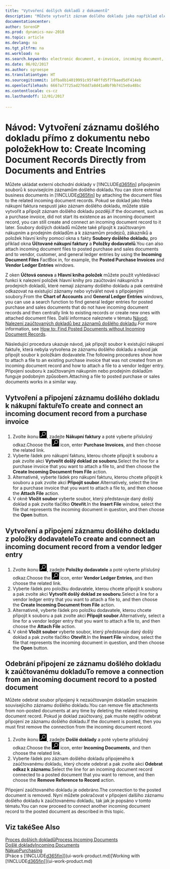 ```yaml
---
title: "Vytvoření došlých dokladů z dokumentů"
description: "Můžete vytvořit záznam došlého dokladu jako například elektronické faktury a řízení úkolů OCR, eCommerce a výměny dokumentů."
documentationcenter: 
author: SorenGP
ms.prod: dynamics-nav-2018
ms.topic: article
ms.devlang: na
ms.tgt_pltfrm: na
ms.workload: na
ms.search.keywords: electronic document, e-invoice, incoming document, OCR, ecommerce, document exchange, import invoice
ms.date: 06/02/2017
ms.author: sgroespe
ms.translationtype: HT
ms.sourcegitcommit: 1dfba8b14019991c95f40ffd5f7fbaed5df414eb
ms.openlocfilehash: 6667a77725ad276dd7a8d41a0bf9b7415e0a48bc
ms.contentlocale: cs-cz
ms.lasthandoff: 12/01/2017

---
```

# <a name="how-to-create-incoming-document-records-directly-from-documents-and-entries"></a><span data-ttu-id="8c8c6-103">Návod: Vytvoření záznamu došlého dokladu přímo z dokumentu nebo položek</span><span class="sxs-lookup"><span data-stu-id="8c8c6-103">How to: Create Incoming Document Records Directly from Documents and Entries</span></span>
<span data-ttu-id="8c8c6-104">Můžete ukládat externí obchodní doklady v [!INCLUDE[d365fin](includes/d365fin_md.md)] připojením souborů k souvisejícím záznamům došlého dokladu.</span><span class="sxs-lookup"><span data-stu-id="8c8c6-104">You can store external business documents in [!INCLUDE[d365fin](includes/d365fin_md.md)] by attaching the document files to the related incoming document records.</span></span> <span data-ttu-id="8c8c6-105">Pokud se doklad jako třeba nákupní faktura nespustí jako záznam došlého dokladu, můžete stále vytvořit a připojit záznam došlého dokladu později.</span><span class="sxs-lookup"><span data-stu-id="8c8c6-105">If the document, such as a purchase invoice, did not start its existence as an incoming document record, you can still create and connect an incoming document record to it later.</span></span> <span data-ttu-id="8c8c6-106">Soubory došlých dokladů můžete také připojit k zaúčtovaným nákupním a prodejním dokladům a k záznamům prodejců, zákazníků a položek hlavní knihy pomocí okna s fakty **Soubory došlého dokladu**, pro příklad okna **Účtované nákupní faktury** a **Položky dodavatelů**.</span><span class="sxs-lookup"><span data-stu-id="8c8c6-106">You can also attach incoming document files to posted purchase and sales documents and to vendor, customer, and general ledger entries by using the **Incoming Document Files** FactBox in, for example, the **Posted Purchase Invoices** and **Vendor Ledger Entries** windows.</span></span>

<span data-ttu-id="8c8c6-107">Z oken **Účtová osnova** a **Hlavní kniha položek** můžete použít vyhledávací funkci k nalezení položek hlavní knihy pro zaúčtování nákupních a prodejních dokladů, které nemají záznamy došlého dokladu a pak centrálně odkazovat na existující záznamy nebo vytvářet nové s připojenými soubory.</span><span class="sxs-lookup"><span data-stu-id="8c8c6-107">From the **Chart of Accounts** and **General Ledger Entries** windows, you can use a search function to find general ledger entries for posted purchase and sales documents that do not have incoming document records and then centrally link to existing records or create new ones with attached document files.</span></span> <span data-ttu-id="8c8c6-108">Další informace naleznete v tématu [Návod: Nalezení zaúčtovaných dokladů bez záznamů došlého dokladu](across-how-find-posted-documents-without-income-document-records.md).</span><span class="sxs-lookup"><span data-stu-id="8c8c6-108">For more information, see [How to: Find Posted Documents without Incoming Document Records](across-how-find-posted-documents-without-income-document-records.md).</span></span>

<span data-ttu-id="8c8c6-109">Následující procedura ukazuje návod, jak připojit soubor k existující nákupní faktuře, která nebyla vytvořena ze záznamu došlého dokladu a návod jak připojit soubor k položkám dodavatele.</span><span class="sxs-lookup"><span data-stu-id="8c8c6-109">The following procedures show how to attach a file to an existing purchase invoice that was not created from an incoming document record and how to attach a file to a vendor ledger entry.</span></span> <span data-ttu-id="8c8c6-110">Připojení souboru k zaúčtovaným nákupním nebo prodejním dokladům funguje podobným způsobem.</span><span class="sxs-lookup"><span data-stu-id="8c8c6-110">Attaching a file to posted purchase or sales documents works in a similar way.</span></span>

## <a name="to-create-and-connect-an-incoming-document-record-from-a-purchase-invoice"></a><span data-ttu-id="8c8c6-111">Vytvoření a připojení záznamu došlého dokladu k nákupní faktuře</span><span class="sxs-lookup"><span data-stu-id="8c8c6-111">To create and connect an incoming document record from a purchase invoice</span></span>
1. <span data-ttu-id="8c8c6-112">Zvolte ikonu ![Vyhledat stránku nebo sestavu](media/ui-search/search_small.png "Ikona Vyhledat stránku nebo sestavu"), zadejte **Nákupní faktury** a poté vyberte příslušný odkaz.</span><span class="sxs-lookup"><span data-stu-id="8c8c6-112">Choose the ![Search for Page or Report](media/ui-search/search_small.png "Search for Page or Report icon") icon, enter **Purchase Invoices**, and then choose the related link.</span></span>
2. <span data-ttu-id="8c8c6-113">Vyberte řádek pro nákupní fakturu, kterou chcete připojit k souboru a pak zvolte akci **Vytvořit došlý doklad ze souboru**.</span><span class="sxs-lookup"><span data-stu-id="8c8c6-113">Select the line for a purchase invoice that you want to attach a file to, and then choose the **Create Incoming Document from File** action.</span></span>
3. <span data-ttu-id="8c8c6-114">Alternativně, vyberte řádek pro nákupní fakturu, kterou chcete připojit k souboru a pak zvolte akci **Připojit soubor**.</span><span class="sxs-lookup"><span data-stu-id="8c8c6-114">Alternatively, select the line for a purchase invoice that you want to attach a file to, and then choose the **Attach File** action.</span></span>
4. <span data-ttu-id="8c8c6-115">V okně **Vložit soubor** vyberte soubor, který představuje daný došlý doklad a pak zvolte tlačítko **Otevřít**.</span><span class="sxs-lookup"><span data-stu-id="8c8c6-115">In the **Insert File** window, select the file that represents the incoming document in question, and then choose the **Open** button.</span></span>

## <a name="to-create-and-connect-an-incoming-document-record-from-a-vendor-ledger-entry"></a><span data-ttu-id="8c8c6-116">Vytvoření a připojení záznamu došlého dokladu z položky dodavatele</span><span class="sxs-lookup"><span data-stu-id="8c8c6-116">To create and connect an incoming document record from a vendor ledger entry</span></span>
1. <span data-ttu-id="8c8c6-117">Zvolte ikonu ![Vyhledat stránku nebo sestavu](media/ui-search/search_small.png "Ikona Vyhledat stránku nebo sestavu"), zadejte **Položky dodavatele** a poté vyberte příslušný odkaz.</span><span class="sxs-lookup"><span data-stu-id="8c8c6-117">Choose the ![Search for Page or Report](media/ui-search/search_small.png "Search for Page or Report icon") icon, enter **Vendor Ledger Entries**, and then choose the related link.</span></span>
2. <span data-ttu-id="8c8c6-118">Vyberte řádek pro položku dodavatele, kterou chcete připojit k souboru a pak zvolte akci **Vytvořit došlý doklad ze souboru**.</span><span class="sxs-lookup"><span data-stu-id="8c8c6-118">Select a line for a vendor ledger entry that you want to attach a file to, and then choose the **Create Incoming Document from File** action.</span></span>
3. <span data-ttu-id="8c8c6-119">Alternativně, vyberte řádek pro položku dodavatele, kterou chcete připojit k souboru a pak zvolte akci **Připojit soubor**.</span><span class="sxs-lookup"><span data-stu-id="8c8c6-119">Alternatively, select a line for a vendor ledger entry that you want to attach a file to, and then choose the **Attach File** action.</span></span>
4. <span data-ttu-id="8c8c6-120">V okně **Vložit soubor** vyberte soubor, který představuje daný došlý doklad a pak zvolte tlačítko **Otevřít**.</span><span class="sxs-lookup"><span data-stu-id="8c8c6-120">In the **Insert File** window, select the file that represents the incoming document in question, and then choose the **Open** button.</span></span>

## <a name="to-remove-a-connection-from-an-incoming-document-record-to-a-posted-document"></a><span data-ttu-id="8c8c6-121">Odebrání připojení ze záznamu došlého dokladu k zaúčtovanému dokladu</span><span class="sxs-lookup"><span data-stu-id="8c8c6-121">To remove a connection from an incoming document record to a posted document</span></span>
<span data-ttu-id="8c8c6-122">Můžete odebrat soubor připojený k nezaúčtovaným dokladům smazáním souvisejícího záznamu došlého dokladu.</span><span class="sxs-lookup"><span data-stu-id="8c8c6-122">You can remove file attachments from non-posted documents at any time by deleting the related incoming document record.</span></span> <span data-ttu-id="8c8c6-123">Pokud je doklad zaúčtovaný, pak musíte nejdřív odebrat připojení ze záznamu došlého dokladu.</span><span class="sxs-lookup"><span data-stu-id="8c8c6-123">If the document is posted, then you must first remove the connection from the incoming document record.</span></span>

1. <span data-ttu-id="8c8c6-124">Zvolte ikonu ![Vyhledat stránku nebo sestavu](media/ui-search/search_small.png "Ikona Vyhledat stránku nebo sestavu"), zadejte **Došlé doklady** a poté vyberte příslušný odkaz.</span><span class="sxs-lookup"><span data-stu-id="8c8c6-124">Choose the ![Search for Page or Report](media/ui-search/search_small.png "Search for Page or Report icon") icon, enter **Incoming Documents**, and then choose the related link.</span></span>
2. <span data-ttu-id="8c8c6-125">Vyberte řádek pro záznam došlého dokladu připojeného k zaúčtovanému dokladu, který chcete odebrat a pak zvolte akci **Odebrat odkaz k záznamu**.</span><span class="sxs-lookup"><span data-stu-id="8c8c6-125">Select the line for an incoming document record connected to a posted document that you want to remove, and then choose the **Remove Reference to Record** action.</span></span>

<span data-ttu-id="8c8c6-126">Připojení zaúčtovaného dokladu je odebráno.</span><span class="sxs-lookup"><span data-stu-id="8c8c6-126">The connection to the posted document is removed.</span></span> <span data-ttu-id="8c8c6-127">Nyní můžete pokračovat v připojení dalšího záznamu došlého dokladu k zaúčtovanému dokladu, tak jak je popsáno v tomto tématu.</span><span class="sxs-lookup"><span data-stu-id="8c8c6-127">You can now proceed to connect another incoming document record to the posted document as described in this topic.</span></span>

## <a name="see-also"></a><span data-ttu-id="8c8c6-128">Viz také</span><span class="sxs-lookup"><span data-stu-id="8c8c6-128">See Also</span></span>
[<span data-ttu-id="8c8c6-129">Proces došlých dokladů</span><span class="sxs-lookup"><span data-stu-id="8c8c6-129">Process Incoming Documents</span></span>](across-process-income-documents.md)  
[<span data-ttu-id="8c8c6-130">Došlé doklady</span><span class="sxs-lookup"><span data-stu-id="8c8c6-130">Incoming Documents</span></span>](across-income-documents.md)  
[<span data-ttu-id="8c8c6-131">Nákup</span><span class="sxs-lookup"><span data-stu-id="8c8c6-131">Purchasing</span></span>](purchasing-manage-purchasing.md)  
<span data-ttu-id="8c8c6-132">[Práce s [!INCLUDE[d365fin](includes/d365fin_md.md)]](ui-work-product.md)</span><span class="sxs-lookup"><span data-stu-id="8c8c6-132">[Working with [!INCLUDE[d365fin](includes/d365fin_md.md)]](ui-work-product.md)</span></span>


